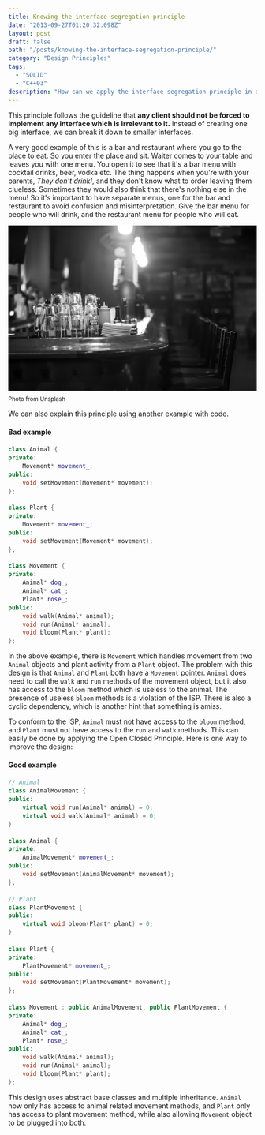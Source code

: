 ```yaml
---
title: Knowing the interface segregation principle
date: "2013-09-27T01:20:32.098Z"
layout: post
draft: false
path: "/posts/knowing-the-interface-segregation-principle/"
category: "Design Principles"
tags:
  - "SOLID"
  - "C++03"
description: "How can we apply the interface segregation principle in actual software design?"
---
```

This principle follows the guideline that **any client should not be forced to implement any interface which is irrelevant to it.** Instead of creating one big interface, we can break it down to smaller interfaces.

A very good example of this is a bar and restaurant where you go to the place to eat. So you enter the place and sit. Waiter comes to your table and leaves you with one menu. You open it to see that it's a bar menu with cocktail drinks, beer, vodka etc. The thing happens when you're with your parents, _They don't drink!_, and they don't know what to order leaving them clueless. Sometimes they would also think that there's nothing else in the menu! So it's important to have separate menus, one for the bar and restaurant to avoid confusion and misinterpretation. Give the bar menu for people who will drink, and the restaurant menu for people who will eat.

![ISP.](./1.jpg)<sub>Photo from Unsplash</sub>

We can also explain this principle using another example with code.

#### Bad example

```cpp
class Animal {
private:
    Movement* movement_;
public:
    void setMovement(Movement* movement);
};

class Plant {
private:
    Movement* movement_;
public:
    void setMovement(Movement* movement);
};

class Movement {
private:
    Animal* dog_;
    Animal* cat_;
    Plant* rose_;
public:
    void walk(Animal* animal);
    void run(Animal* animal);
    void bloom(Plant* plant);
};
```

In the above example, there is `Movement` which handles movement from two `Animal` objects and plant activity from a `Plant` object. The problem with this design is that `Animal` and `Plant` both have a `Movement` pointer. `Animal` does need to call the `walk` and `run` methods of the movement object, but it also has access to the `bloom` method which is useless to the animal. The presence of useless `bloom` methods is a violation of the ISP. There is also a cyclic dependency, which is another hint that something is amiss.

To conform to the ISP, `Animal` must not have access to the `bloom` method, and `Plant` must not have access to the `run` and `walk` methods. This can easily be done by applying the Open Closed Principle. Here is one way to improve the design:

#### Good example

```cpp
// Animal
class AnimalMovement {
public:
    virtual void run(Animal* animal) = 0;
    virtual void walk(Animal* animal) = 0;
}

class Animal {
private:
    AnimalMovement* movement_;
public:
    void setMovement(AnimalMovement* movement);
};

// Plant
class PlantMovement {
public:
    virtual void bloom(Plant* plant) = 0;
}

class Plant {
private:
    PlantMovement* movement_;
public:
    void setMovement(PlantMovement* movement);
};

class Movement : public AnimalMovement, public PlantMovement {
private:
    Animal* dog_;
    Animal* cat_;
    Plant* rose_;
public:
    void walk(Animal* animal);
    void run(Animal* animal);
    void bloom(Plant* plant);
};
```

This design uses abstract base classes and multiple inheritance. `Animal` now only has access to animal related movement methods, and `Plant` only has access to plant movement method, while also allowing `Movement` object to be plugged into both.